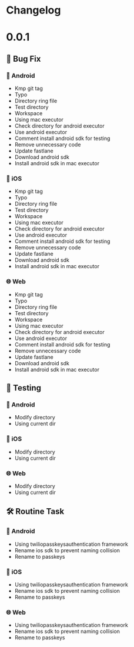 # Changelog

# 0.0.1

## 🦛 Bug Fix
### 🤖 Android
- Kmp git tag
- Typo
- Directory ring file
- Test directory
- Workspace
- Using mac executor
- Check directory for android executor
- Use android executor
- Comment install android sdk for testing
- Remove unnecessary code
- Update fastlane
- Download android sdk
- Install android sdk in mac executor
### 🍎 iOS
- Kmp git tag
- Typo
- Directory ring file
- Test directory
- Workspace
- Using mac executor
- Check directory for android executor
- Use android executor
- Comment install android sdk for testing
- Remove unnecessary code
- Update fastlane
- Download android sdk
- Install android sdk in mac executor
### 🌐 Web
- Kmp git tag
- Typo
- Directory ring file
- Test directory
- Workspace
- Using mac executor
- Check directory for android executor
- Use android executor
- Comment install android sdk for testing
- Remove unnecessary code
- Update fastlane
- Download android sdk
- Install android sdk in mac executor
## 🧪 Testing
### 🤖 Android
- Modify directory
- Using current dir
### 🍎 iOS
- Modify directory
- Using current dir
### 🌐 Web
- Modify directory
- Using current dir
## 🛠️ Routine Task
### 🤖 Android
- Using twiliopasskeysauthentication framework
- Rename ios sdk to prevent naming collision
- Rename to passkeys
### 🍎 iOS
- Using twiliopasskeysauthentication framework
- Rename ios sdk to prevent naming collision
- Rename to passkeys
### 🌐 Web
- Using twiliopasskeysauthentication framework
- Rename ios sdk to prevent naming collision
- Rename to passkeys
